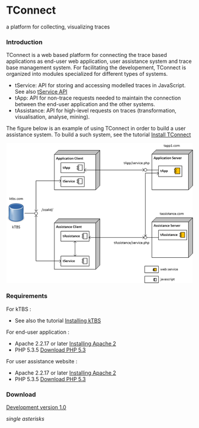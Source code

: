 TConnect
========

a platform for collecting, visualizing traces 

### Introduction ###

TConnect is a web based platform for connecting the trace based applications as end-user web application, user assistance system and trace base management system. 
For facilitating the developement, TConnect is organized into modules specialized for different types of systems.  

* tService: API for storing and accessing modelled traces in JavaScript. See also [tService API](http://htmlpreview.github.com/ahle/tconnect/doc/tservice-api/)
* tApp: API for non-trace requests needed to maintain the connection between the end-user application and the other systems.
* tAssistance: API for high-level requests on traces (transformation, visualisation, analyse, mining).

The figure below is an example of using TConnect in order to build a user assistance system. 
To build a such system, see the tutorial [Install TConnect](doc/tut_setup.md)

![Tconnect architecture](doc/img/tconnect_archi.png)

### Requirements ###
For kTBS : 
* See also the tutorial [Installing kTBS ](https://kernel-for-trace-based-systems.readthedocs.org/en/latest/tutorials/install.html)

For end-user application : 
* Apache 2.2.17 or later [Installing Apache 2](http://httpd.apache.org/download.cgi)
* PHP 5.3.5 [Download PHP 5.3](http://php.net/downloads.php)

For user assistance website :
* Apache 2.2.17 or later [Installing Apache 2](http://httpd.apache.org/download.cgi)
* PHP 5.3.5 [Download PHP 5.3](http://php.net/downloads.php)

### Download ###

[Development version 1.0 ](https://github.com/ahle/tconnect/edit/master.zip)

*single asterisks*
